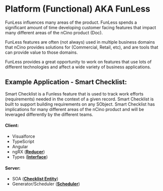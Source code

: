 # Platform (Functional) AKA FunLess

FunLess influences many areas of the product. FunLess spends a significant amount of time
developing customer facing features that impact many different areas of the nCino product (Doc).

FunLess features are often (not always) used in multiple business domains that nCino provides solutions
for (Commercial, Retail, etc), and are tools that can provide value to those domains.

FunLess provides a great opportunity to work on features that use lots of different technologies and
affect a wide variety of business applications.


## Example Application - Smart Checklist:
Smart Checklist is a Funless feature that is used to track work efforts (requirements) needed in the context of
a given record. Smart Checklist is built to support building requirements on any SObject. Smart Checklist
has implications for many different areas of the nCino product and will be leveraged differently by 
the different teams.

#### Client:
- Visualforce
- TypeScript
- Angular
- ngRX (**[Reducer](https://github.com/ncino/force-LLC_BI/blob/release/src/LLC_BI/checklist/dynamicresources/checklist/src/app/reducers/requirement.ts)**) 
- Types (**[Interface](https://github.com/ncino/force-LLC_BI/blob/release/src/LLC_BI/checklist/dynamicresources/checklist/src/app/interfaces/Requirement.interface.ts)**) 

#### Server:
- SOA (**[Checklist Entity](https://github.com/ncino/force-LLC_BI/blob/release/src/LLC_BI/checklist/classes/Checklist.cls)**)
- Generator/Scheduler (**[Scheduler](https://github.com/ncino/force-LLC_BI/blob/release/src/LLC_BI/checklist-generation/classes/ScheduledChecklistGenerator.cls)**)

